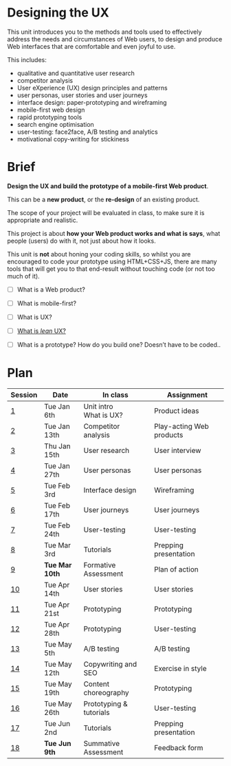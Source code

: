 # Designing the UX

This unit introduces you to the methods and tools used to effectively address the needs and circumstances of Web users, to design and produce Web interfaces that are comfortable and even joyful to use.

This includes:

* qualitative and quantitative user research 
* competitor analysis
* User eXperience (UX) design principles and patterns
* user personas, user stories and user journeys
* interface design: paper-prototyping and wireframing
* mobile-first web design
* rapid prototyping tools
* search engine optimisation
* user-testing: face2face, A/B testing and analytics
* motivational copy-writing for stickiness

# Brief

**Design the UX and build the prototype of a mobile-first Web product**.

This can be a **new product**, or the **re-design** of an existing product. 

The scope of your project will be evaluated in class, to make sure it is appropriate and realistic.

This project is about **how your Web product works and what is says**, what people (users) do with it, not just about how it looks. 

This unit is **not** about honing your coding skills, so whilst you are encouraged to code your prototype using HTML+CSS+JS, there are many tools that will get you to that end-result without touching code (or not too much of it).

- [ ] What is a Web product?
- [ ] What is mobile-first?
- [ ] What is UX?
- [ ] [What is *lean* UX?](http://ux.stackexchange.com/questions/38845/what-is-lean-ux-and-where-can-i-learn-more-about-it)
- [ ] What is a prototype? How do you build one? Doesn’t have to be coded.. 


# Plan

Session	| Date			| In class				| Assignment
-------	| -------------	| --------------------	| ------------------------------
[1](https://github.com/RavensbourneWebMedia/WEB14204/blob/master/sessions/session-01.md)		| Tue Jan 6th 	| Unit intro <br>What is UX?  | Product ideas
[2](https://github.com/RavensbourneWebMedia/WEB14204/blob/master/sessions/session-02.md)		| Tue Jan 13th 	| Competitor analysis  | Play-acting Web products
[3](https://github.com/RavensbourneWebMedia/WEB14204/blob/master/sessions/session-03.md)		| Thu Jan 15th 	| User research | User interview
[4](https://github.com/RavensbourneWebMedia/WEB14204/blob/master/sessions/session-04.md)		| Tue Jan 27th 	| User personas | User personas
[5](https://github.com/RavensbourneWebMedia/WEB14204/blob/master/sessions/session-05.md)		| Tue Feb 3rd 	| Interface design  | Wireframing
[6](https://github.com/RavensbourneWebMedia/WEB14204/blob/master/sessions/session-06.md)		| Tue Feb 17th 	| User journeys	 | User journeys
[7](https://github.com/RavensbourneWebMedia/WEB14204/blob/master/sessions/session-07.md)		| Tue Feb 24th 	| User-testing  | User-testing
[8](https://github.com/RavensbourneWebMedia/WEB14204/blob/master/sessions/session-08.md)		| Tue Mar 3rd 	| Tutorials  | Prepping presentation
[9](https://github.com/RavensbourneWebMedia/WEB14204/blob/master/sessions/session-09.md)		| **Tue Mar 10th** 	| Formative Assessment  | Plan of action
[10](https://github.com/RavensbourneWebMedia/WEB14204/blob/master/sessions/session-10.md)		| Tue Apr 14th 	| User stories  | User stories
[11](https://github.com/RavensbourneWebMedia/WEB14204/blob/master/sessions/session-11.md)		| Tue Apr 21st 	| Prototyping  | Prototyping
[12](https://github.com/RavensbourneWebMedia/WEB14204/blob/master/sessions/session-12.md)		| Tue Apr 28th 	| Prototyping  | User-testing
[13](https://github.com/RavensbourneWebMedia/WEB14204/blob/master/sessions/session-13.md)		| Tue May 5th 	| A/B testing  | A/B testing
[14](https://github.com/RavensbourneWebMedia/WEB14204/blob/master/sessions/session-14.md)		| Tue May 12th 	| Copywriting and SEO  | Exercise in style
[15](https://github.com/RavensbourneWebMedia/WEB14204/blob/master/sessions/session-15.md)		| Tue May 19th 	| Content choreography  | Prototyping
[16](https://github.com/RavensbourneWebMedia/WEB14204/blob/master/sessions/session-16.md)		| Tue May 26th 	| Prototyping & tutorials  | User-testing
[17](https://github.com/RavensbourneWebMedia/WEB14204/blob/master/sessions/session-17.md)		| Tue Jun 2nd 	| Tutorials  | Prepping presentation
[18](https://github.com/RavensbourneWebMedia/WEB14204/blob/master/sessions/session-18.md)		| **Tue Jun 9th** 	| Summative Assessment  | Feedback form 








